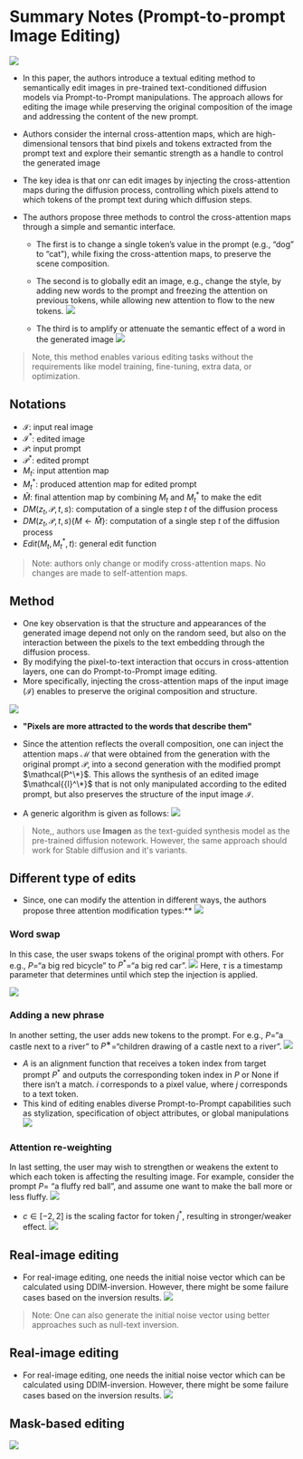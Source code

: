 # Summary Notes (Prompt-to-prompt Image Editing)

![](images/prompt-to-prompt/prompt_eg_1.png)


- In this paper, the authors introduce a textual editing method to semantically edit images in pre-trained text-conditioned diffusion models via Prompt-to-Prompt manipulations. The approach allows for editing the image while preserving the original composition of the image and addressing the content of the new prompt.  
- Authors consider the internal cross-attention maps, which are high-dimensional tensors that bind pixels and tokens extracted from the prompt text and explore their semantic strength as a handle to control the generated image
- The key idea is that onr can edit images by injecting the cross-attention maps during the diffusion process, controlling which pixels attend to which tokens of the prompt text during which diffusion steps. 
- The authors propose three methods to control the cross-attention maps through a simple and semantic interface. 

  - The first is to change a single token’s value in the prompt (e.g., “dog” to “cat”), while fixing the cross-attention maps, to preserve the scene composition. 

  - The second is to globally edit an image, e.g., change the style, by adding new words to the prompt and freezing the attention on previous tokens, while allowing new attention to flow to the new tokens.
  ![](images/prompt-to-prompt/prompt_eg_3.png)

  - The third is to amplify or attenuate the semantic effect of a word in the generated image
  ![](images/prompt-to-prompt/prompt_eg_4.png)


> Note, this method enables various editing tasks without the requirements like model training, fine-tuning, extra data, or optimization.


## Notations
- $\mathcal{I}$: input real image
- $\mathcal{I}^*$: edited image
- $\mathcal{P}$: input prompt
- $\mathcal{P}^*$: edited prompt
- $M_t$: input attention map
- $M_t^*$: produced attention map for edited prompt
- $\hat{M}$: final attention map by combining $M_t$ and $M_t^*$ to make the edit
- $DM(z_t, \mathcal{P},t,s)$: computation of a single step $t$ of the diffusion process
- $DM(z_t, \mathcal{P},t,s)\{M\leftarrow\hat{M}\}$: computation of a single step $t$ of the diffusion process
- $Edit(M_t, M_t^*, t)$: general edit function

> Note: authors only change or modify cross-attention maps. No changes are made to self-attention maps.
## Method
- One key observation is that the structure and appearances of the generated image depend not only on the random seed, but also on the interaction between the pixels to the text embedding through the diffusion process.
- By modifying the pixel-to-text interaction that occurs in cross-attention layers, one can do Prompt-to-Prompt image editing.
- More specifically, injecting the cross-attention maps of the input image ($\mathcal{I}$) enables to preserve the original composition and structure.

![](images/prompt-to-prompt/prompt_a_2.png)

- **"Pixels are more attracted to the words that describe them"**

- Since the attention reflects the overall composition, one can inject the attention maps $\mathcal{M}$ that were obtained from the generation with the original prompt $\mathcal{P}$, into a second generation with the modified prompt $\mathcal{P^\*}$. This allows the synthesis of an edited image $\mathcal{{I}^\*}$ that is not only manipulated according to the edited prompt, but also preserves the structure of the input image $\mathcal{I}$. 


- A generic algorithm is given as follows:
![](images/prompt-to-prompt/prompt_a_3.png)

> Note,, authors use **Imagen** as the text-guided synthesis model as the pre-trained diffusion notework. However, the same approach should work for Stable diffusion and it's variants.


## Different type of edits
- Since, one can modify the attention in different ways, the authors propose three attention modification types:**
![](images/prompt-to-prompt/prompt_a_1.png)

### **Word swap**
In this case, the user swaps tokens of the original prompt with others. For e.g., $P$=“a big red
bicycle” to $P^*$=“a big red car”.
    ![](images/prompt-to-prompt/prompt_eq_1.png)
Here, $\tau$ is a timestamp parameter that determines until which step the injection is applied.

![](images/prompt-to-prompt/prompt_eg_1.png)

### **Adding a new phrase**
In another setting, the user adds new tokens to the prompt. For e.g., $P$=“a castle next to a river” to $P^∗$=“children drawing of a castle next to a river”.
    ![](images/prompt-to-prompt/prompt_eq_2.png)
- $A$ is an alignment function that receives a token index from target prompt $P^*$ and outputs the corresponding token index in $P$ or None if there isn’t a match. $i$ corresponds to a pixel value, where $j$ corresponds to a text token.
- This kind of editing enables diverse Prompt-to-Prompt capabilities such as stylization, specification of object attributes, or global manipulations
![](images/prompt-to-prompt/prompt_eg_2.png)

### **Attention re-weighting**
In last setting, the user may wish to strengthen or weakens the extent to which each token is affecting the resulting image. For example, consider the prompt $P$= “a fluffy red ball”, and assume one want to make the ball more or less fluffy.
    ![](images/prompt-to-prompt/prompt_eq_2.png)
- $c \in [-2,2]$ is the scaling factor for token $j^*$, resulting in stronger/weaker effect.
![](images/prompt-to-prompt/prompt_eg_3.png)


## Real-image editing
- For real-image editing, one needs the initial noise vector which can be calculated using DDIM-inversion. However, there might be some failure cases based on the inversion results.
![](images/prompt-to-prompt/prompt_eg_5.png)

> Note: One can also generate the initial noise vector using better approaches such as null-text inversion. 

## Real-image editing
- For real-image editing, one needs the initial noise vector which can be calculated using DDIM-inversion. However, there might be some failure cases based on the inversion results.
![](images/prompt-to-prompt/prompt_eg_5.png)


## Mask-based editing
![](images/prompt-to-prompt/prompt_eg_6.png)
